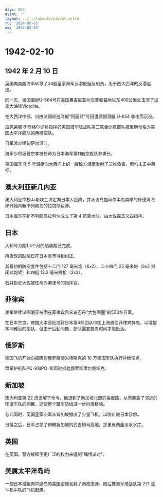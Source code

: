 ```yaml
---
days: 893
event: ''
layout: ../../layouts/Layout.astro
ru: '2024-08-05'
ww: '1942-02-10'
---
```


# 1942-02-10

## 1942 年 2 月 10 日

英国向美国海军转移了34艘皇家海军反潜舰艇及船员，用于西大西洋的反潜巡逻。

同一天，德国潜艇U-564号在美国弗吉尼亚州汉普顿锚地以东400公里处击沉了加拿大油轮Victolite。

在大西洋中部，自由法国轻巡洋舰"阿丽丝"号因遭德国潜艇 U-654 袭击而沉没。

由克莱顿·B·沃格尔少将指挥的美国海军陆战队第二联合训练部队被重新命名为美国太平洋舰队的两栖部队。

日军渡过缅甸萨尔温江。

海军少将坂卷宗孝被任命为日本海军第11航空舰队参谋长。

美国海军 R-5
号潜艇向大西洋上的一艘敌方潜艇发射了三枚鱼雷，但均未击中目标。

## 澳大利亚新几内亚

澳大利亚中校JJ斯坎兰决定向日本人投降，并从该岛加泽尔半岛南岸的怀德湾海岸开始向新不列颠岛的拉包尔跋涉。

日本海军在新不列颠岛拉包尔成立了第 4 航空大队，由大佐森玉义四指挥。

## 日本

大和号为期1.5个月的舾装期已完成。

所发现的缺陷已在日本吴市得到纠正。

其最初的防空套件包括十二门 127 毫米炮（6x2）、二十四门 25 毫米炮（8x3
封闭式炮架）和四挺 13.2 毫米机枪（2x2）。

石井启史大佐被任命为濑津号的指挥官。

## 菲律宾

美军继续试图消灭被困在菲律宾吕宋岛巴丹"大包围圈"的500名日军。

在日本东京，帝国大本营批准将日本第4师团从中国上海调往菲律宾群岛，以增援本间雅治的部队，但由于后勤问题，部队需要数周时间才能抵达。

## 俄罗斯

德国飞机开始向被困在俄罗斯德米扬斯克的 10 万德国军队执行补给任务。

盟军护航队PQ-9和PQ-10同时抵达俄罗斯摩尔曼斯克。

## 新加坡

澳大利亚第 22
旅误解了命令，撤退到了新加坡北部的裕廊路，从而暴露了邻近的印度军队的侧翼，迫使整个盟军防线进一步向南移动。

与此同时，英国皇家空军从新加坡撤出了少量飞机，以防止被日本俘虏。

日落之后，日军占领了俯瞰新加坡的武吉知马高地，那里有两座淡水水库。

## 英国

在英国，警方被赋予更广泛的权力来遏制"赌博派对"。

## 美属太平洋岛屿

一艘日本潜艇向中途岛的美国设施发射了两枚炮弹，随后被海军陆战队第 221
战斗机中队的飞机赶走。